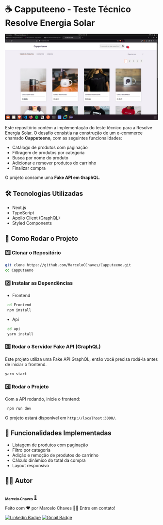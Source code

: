 # ☕ Capputeeno - Teste Técnico Resolve Energia Solar

<img src="./Frontend/public/Menu.png" alt="Banner" />

Este repositório contém a implementação do teste técnico para a Resolve Energia Solar. O desafio consistia na construção de um e-commerce chamado **Capputeeno**, com as seguintes funcionalidades:

- Catálogo de produtos com paginação
- Filtragem de produtos por categoria
- Busca por nome do produto
- Adicionar e remover produtos do carrinho
- Finalizar compra

O projeto consome uma **Fake API em GraphQL**.

## 🛠 Tecnologias Utilizadas
- Next.js
- TypeScript
- Apollo Client (GraphQL)
- Styled Components

## 🚀 Como Rodar o Projeto

### 1️⃣ Clonar o Repositório
```bash
git clone https://github.com/MarceloCChaves/Capputeeno.git
cd Capputeeno
```

### 2️⃣ Instalar as Dependências
- Frontend
```bash
 cd Frontend
 npm install
```
- Api
```bash
 cd api
 yarn install
```

### 3️⃣ Rodar o Servidor Fake API (GraphQL)
Este projeto utiliza uma Fake API GraphQL, então você precisa rodá-la antes de iniciar o frontend.

```bash
yarn start
```

### 4️⃣ Rodar o Projeto
Com a API rodando, inicie o frontend:
```bash
 npm run dev
```
O projeto estará disponível em `http://localhost:3000/`.

## 📌 Funcionalidades Implementadas
- Listagem de produtos com paginação
- Filtro por categoria
- Adição e remoção de produtos do carrinho
- Cálculo dinâmico do total da compra
- Layout responsivo

## 👨‍💻 Autor

<a href="https://github.com/MarceloCChaves">
 <img style="border-radius: 50%;" src="https://avatars.githubusercontent.com/u/62251064?s=400&u=b1c8da11d91445ccb2d97b709ccbcd0524885d98&v=4" width="100px;" alt=""/>
 <br />
 <sub><b>Marcelo Chaves</b></sub></a> <a href="https://avatars.githubusercontent.com/u/62251064?s=400&u=b1c8da11d91445ccb2d97b709ccbcd0524885d98&v=4" title="Marcelo">🚀</a>


Feito com ❤️ por Marcelo Chaves 👋🏽 Entre em contato!

[![Linkedin Badge](https://img.shields.io/badge/-Marcelo-blue?style=flat-square&logo=Linkedin&logoColor=white&link=https://www.linkedin.com/in/marcelocchaves/)](https://www.linkedin.com/in/marcelocchaves/) 
[![Gmail Badge](https://img.shields.io/badge/-Marcelochaves20000@gmail.com-c14438?style=flat-square&logo=Gmail&logoColor=white&link=mailto:Marcelochaves20000@gmail.com)](mailto:Marcelochaves20000@gmail.com)

